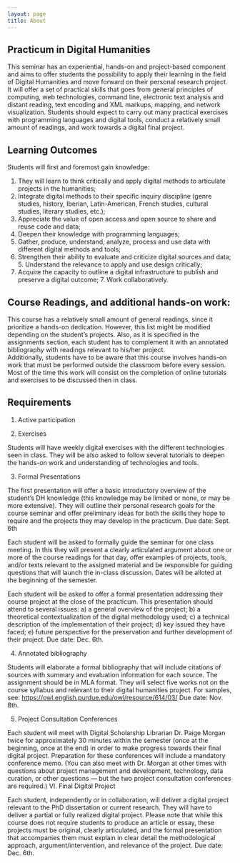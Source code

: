 ```yaml
---
layout: page
title: About
---
```


## Practicum in Digital Humanities  
This seminar has an experiential, hands-on and project-based component and aims to offer students the possibility to apply their learning in the field of Digital Humanities and move forward on their personal research project. It will offer a set of practical skills that goes from general principles of computing, web technologies, command line, electronic text analysis and distant reading, text encoding and XML markups, mapping, and network visualization. Students should expect to carry out many practical exercises with programming languages and digital tools, conduct a relatively small amount of readings, and work towards a digital final project.  
 
## Learning Outcomes 
Students will first and foremost gain knowledge: 
1. They will learn to think critically and apply digital methods to articulate projects in the humanities; 
2. Integrate digital methods to their specific inquiry discipline (genre studies, history, Iberian, Latin-American, French studies, cultural studies, literary studies, etc.); 
3. Appreciate the value of open access and open source to share and reuse code and data;
4. Deepen their knowledge with programming languages; 
5. Gather, produce, understand, analyze, process and use data with different digital methods and tools; 
6. Strengthen their ability to evaluate and criticize digital sources and data; 5. Understand the relevance to apply and use design critically;
7. Acquire the capacity to outline a digital infrastructure to publish and preserve a digital outcome; 7. Work collaboratively.  
 
## Course Readings, and additional hands-on work:  
This course has a relatively small amount of general readings, since it prioritize a hands-on dedication. However, this list might be modified depending on the student’s projects. Also, as it is specified in the assignments section, each student has to complement it with an annotated bibliography with readings relevant to his/her project.  
Additionally, students have to be aware that this course involves hands-on work that must be performed outside the classroom before every session. Most of the time this work will consist on the completion of online tutorials and exercises to be discussed then in class. 


## Requirements

1. Active participation

2. Exercises

Students will have weekly digital exercises with the different technologies seen in class. They will be also asked to follow several tutorials to deepen the hands-on work and understanding of technologies and tools.

3. Formal Presentations

The first presentation will offer a basic introductory overview of the student’s DH knowledge (this knowledge may be limited or none, or may be more extensive). They will outline their personal research goals for the course seminar and offer preliminary ideas for both the skills they hope to require and the projects they may develop in the practicum. Due date: Sept. 6th

Each student will be asked to formally guide the seminar for one class meeting. In this they will present a clearly articulated argument about one or more of the course readings for that day, offer examples of projects, tools, and/or texts relevant to the assigned material and be responsible for guiding questions that will launch the in-class discussion. Dates will be alloted at the beginning of the semester.

Each student will be asked to offer a formal presentation addressing their course project at the close of the practicum. This presentation should attend to several issues: a) a general overview of the project; b) a theoretical contextualization of the digital methodology used; c) a technical description of the implementation of their project; d) key issued they have faced; e) future perspective for the preservation and further development of their project. Due date: Dec. 6th.

4. Annotated bibliography

Students will elaborate a formal bibliography that will include citations of sources with summary and evaluation information for each source. The assignment should be in MLA format. They will select five works not on the course syllabus and relevant to their digital humanities project. For samples, see: https://owl.english.purdue.edu/owl/resource/614/03/ Due date: Nov. 8th.

5. Project Consultation Conferences

Each student will meet with Digital Scholarship Librarian Dr. Paige Morgan twice for approximately 30 minutes within the semester (once at the beginning, once at the end) in order to make progress towards their final digital project. Preparation for these conferences will include a mandatory conference memo. (You can also meet with Dr. Morgan at other times with questions about project management and development, technology, data curation, or other questions — but the two project consultation conferences are required.)
VI. Final Digital Project

Each student, independently or in collaboration, will deliver a digital project relevant to the PhD dissertation or current research. They will have to deliver a partial or fully realized digital project. Please note that while this course does not require students to produce an article or essay, these projects must be original, clearly articulated, and the formal presentation that accompanies them must explain in clear detail the methodological approach, argument/intervention, and relevance of the project. Due date: Dec. 6th.
